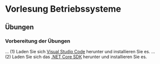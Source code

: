 # Vorlesung Betriebssysteme

## Übungen

### Vorbereitung der Übungen
... (1) Laden Sie sich [Visual Studio Code](https://code.visualstudio.com/) herunter und installieren Sie es.
... (2) Laden Sie sich das [.NET Core SDK](https://www.microsoft.com/net/) herunter und installieren Sie es.
